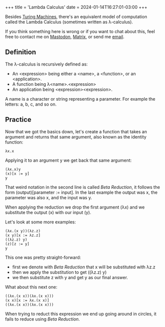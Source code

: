 +++
title = 'Lambda Calculus'
date = 2024-01-14T16:27:01-03:00
+++

Besides [Turing Machines](https://en.wikipedia.org/wiki/Turing_machine), there's an equivalent model of
computation called the Lambda Calculus (sometimes written as λ-calculus).

If you think something here is wrong or if you want to chat about this, feel free to contact me on
<a href="https://mastodon.social/@fkinoshita" target="_blank" rel="me">Mastodon</a>,
<a href="https://matrix.to/#/@fkinoshita:gnome.org" target="_blank">Matrix</a>, or
send me <a href="https://letterbird.co/kinofhek" target="_blank">email</a>.

## Definition

The λ-calculus is recursively defined as:

* An \<expression\> being either a \<name\>, a \<function\>, or an \<application\>.
* A function being λ\<name\>.\<expression\>
* An application being \<expression\>\<expression\>.

A name is a character or string representing a parameter. For example the letters: a, b, c, and so on.

## Practice

Now that we got the basics down, let's create a function that takes an argument and returns that same argument, also known as the identity function:

```
λx.x
```

Applying it to an argument y we get back that same argument:

```
(λx.x)y
(x)[x := y]
y
```

That weird notation in the second line is called *Beta Reduction*, it follows the form (output)[parameter := input]. In the last example the output was x, the parameter was also x, and the input was y.

When applying the reduction we drop the first argument (λx) and we substitute the output (x) with our input (y).

Let's look at some more examples:

```
(λx.(x y))(λz.z)
(x y)[x := λz.z]
((λz.z) y)
(z)[z := y]
y
```

This one was pretty straight-forward:

* first we denote with *Beta Reduction* that x will be substituted with λz.z
* then we apply the substitution to get ((λz.z) y)
* we then substitute z with y and get y as our final answer.

What about this next one:

```
((λx.(x x))(λx.(x x)))
(x x)[x := λx.(x x)]
((λx.(x x))(λx.(x x)))

```

When trying to reduct this expression we end up going around in circles, it fails to reduce using *Beta Reduction*.
